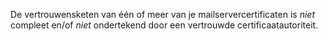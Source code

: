 De vertrouwensketen van één of meer van je mailservercertificaten is *niet* compleet en/of *niet* ondertekend door een vertrouwde certificaatautoriteit.
